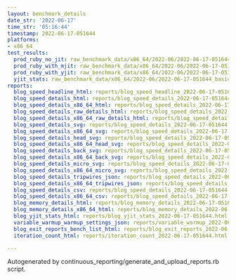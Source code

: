 ```yaml
---
layout: benchmark_details
date_str: '2022-06-17'
time_str: '05:16:44'
timestamp: 2022-06-17-051644
platforms:
- x86_64
test_results:
  prod_ruby_no_jit: raw_benchmark_data/x86_64/2022-06/2022-06-17-051644_basic_benchmark_prod_ruby_no_jit.json
  prod_ruby_with_mjit: raw_benchmark_data/x86_64/2022-06/2022-06-17-051644_basic_benchmark_prod_ruby_with_mjit.json
  prod_ruby_with_yjit: raw_benchmark_data/x86_64/2022-06/2022-06-17-051644_basic_benchmark_prod_ruby_with_yjit.json
  yjit_stats: raw_benchmark_data/x86_64/2022-06/2022-06-17-051644_basic_benchmark_yjit_stats.json
reports:
  blog_speed_headline_html: reports/blog_speed_headline_2022-06-17-051644.html
  blog_speed_details_html: reports/blog_speed_details_2022-06-17-051644.html
  blog_speed_details_x86_64_html: reports/blog_speed_details_2022-06-17-051644.x86_64.html
  blog_speed_details_raw_details_html: reports/blog_speed_details_2022-06-17-051644.raw_details.html
  blog_speed_details_x86_64_raw_details_html: reports/blog_speed_details_2022-06-17-051644.x86_64.raw_details.html
  blog_speed_details_svg: reports/blog_speed_details_2022-06-17-051644.svg
  blog_speed_details_x86_64_svg: reports/blog_speed_details_2022-06-17-051644.x86_64.svg
  blog_speed_details_head_svg: reports/blog_speed_details_2022-06-17-051644.head.svg
  blog_speed_details_x86_64_head_svg: reports/blog_speed_details_2022-06-17-051644.x86_64.head.svg
  blog_speed_details_back_svg: reports/blog_speed_details_2022-06-17-051644.back.svg
  blog_speed_details_x86_64_back_svg: reports/blog_speed_details_2022-06-17-051644.x86_64.back.svg
  blog_speed_details_micro_svg: reports/blog_speed_details_2022-06-17-051644.micro.svg
  blog_speed_details_x86_64_micro_svg: reports/blog_speed_details_2022-06-17-051644.x86_64.micro.svg
  blog_speed_details_tripwires_json: reports/blog_speed_details_2022-06-17-051644.tripwires.json
  blog_speed_details_x86_64_tripwires_json: reports/blog_speed_details_2022-06-17-051644.x86_64.tripwires.json
  blog_speed_details_csv: reports/blog_speed_details_2022-06-17-051644.csv
  blog_speed_details_x86_64_csv: reports/blog_speed_details_2022-06-17-051644.x86_64.csv
  blog_memory_details_html: reports/blog_memory_details_2022-06-17-051644.html
  blog_memory_details_x86_64_html: reports/blog_memory_details_2022-06-17-051644.x86_64.html
  blog_yjit_stats_html: reports/blog_yjit_stats_2022-06-17-051644.html
  variable_warmup_warmup_settings_json: reports/variable_warmup_2022-06-17-051644.warmup_settings.json
  blog_exit_reports_bench_list_html: reports/blog_exit_reports_2022-06-17-051644.bench_list.html
  iteration_count_html: reports/iteration_count_2022-06-17-051644.html

---
```

Autogenerated by continuous_reporting/generate_and_upload_reports.rb script.
